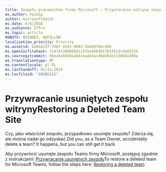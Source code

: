 ```yaml
---
title: Zespoły pracowników firmy Microsoft — Przywracanie witryny zespołu usuniętych
ms.author: heidip
author: microsoftheidi
ms.date: 6/8/2018
ms.audience: ITPro
ms.topic: article
ROBOTS: NOINDEX, NOFOLLOW
localization_priority: Priority
ms.assetid: b26be13f-7b8f-4393-9083-2b4d97b6cd80
ms.openlocfilehash: 51474728bb6bd113fee56b491f637613c4b0515b
ms.sourcegitcommit: d6ea5e9458a2b8ceaab3ac4bd483e1130b9a398a
ms.translationtype: MT
ms.contentlocale: pl-PL
ms.lasthandoff: 01/15/2019
ms.locfileid: "28305121"
---
```

# <a name="restoring-a-deleted-team-site"></a><span data-ttu-id="29376-102">Przywracanie usuniętych zespołu witryny</span><span class="sxs-lookup"><span data-stu-id="29376-102">Restoring a Deleted Team Site</span></span>

<span data-ttu-id="29376-p101">Czy, jako właściciel zespołu, przypadkowo usunięte zespołu? Zdarza się, ale można nadal go odzyskać.</span><span class="sxs-lookup"><span data-stu-id="29376-p101">Did you, as a Team Owner, accidentally delete a team? It happens, but you can still get it back.</span></span>
  
<span data-ttu-id="29376-105">Aby przywrócić usunięte zespołu Teams firmy Microsoft, postępuj zgodnie z instrukcjami: [Przywracanie usuniętych zespołu](https://blogs.technet.microsoft.com/skypehybridguy/2017/07/23/restoring-a-deleted-team-in-microsoft-teams/)</span><span class="sxs-lookup"><span data-stu-id="29376-105">To restore a deleted team for Microsoft Teams, follow the steps here: [Restoring a deleted team](https://blogs.technet.microsoft.com/skypehybridguy/2017/07/23/restoring-a-deleted-team-in-microsoft-teams/)</span></span>
  

